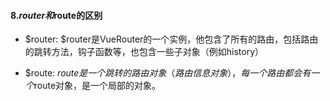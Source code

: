   #### 8.$router和$route的区别 

  * $router: $router是VueRouter的一个实例，他包含了所有的路由，包括路由的跳转方法，钩子函数等，也包含一些子对象（例如history） 

  * $route: $route是一个跳转的路由对象（路由信息对象），每一个路由都会有一个$route对象，是一个局部的对象。 

